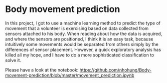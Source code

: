 # Body movement prediction

In this project, I got to use a machine learning method to predict the type of movement that a volunteer is exercising based on data collected from sensors attached to his body. When reading about how the data is acquired, and where the sensors are positioned, I think it is an easy task, because intuitively some movements would be separated from others simply by the differences of sensor placement. However, a quick exploratory analysis has killed all my hope, and I have to do a more sophisticated classification to solve it.

Please have a look at the notebook:
https://github.com/nhohung/Body-movement-prediction/blob/master/movement_prediction.ipynb
